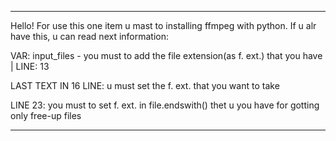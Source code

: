 ______________________________

Hello!
For use this one item u mast to installing ffmpeg with python.
If u alr have this, u can read next information:

VAR: input_files - you must to add the file extension(as f. ext.) that you have | LINE: 13

LAST TEXT IN 16 LINE: u must set the f. ext. that you want to take 

LINE 23: you must to set f. ext. in file.endswith() thet u you have for gotting only free-up files

______________________________

